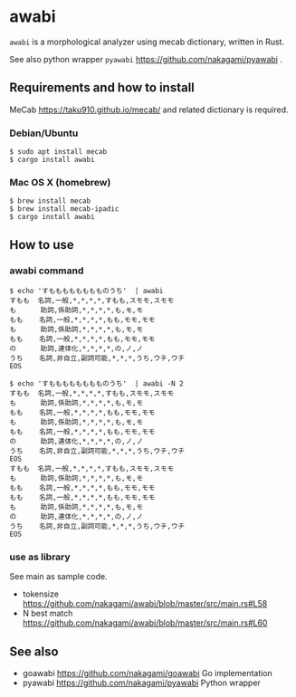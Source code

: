 # awabi

`awabi` is a morphological analyzer using mecab dictionary, written in Rust.

See also python wrapper `pyawabi` https://github.com/nakagami/pyawabi .

## Requirements and how to install

MeCab https://taku910.github.io/mecab/ and related dictionary is required.

### Debian/Ubuntu
```
$ sudo apt install mecab
$ cargo install awabi
```

### Mac OS X (homebrew)
```
$ brew install mecab
$ brew install mecab-ipadic
$ cargo install awabi
```

## How to use

### awabi command

```
$ echo 'すもももももももものうち'  | awabi
すもも  名詞,一般,*,*,*,*,すもも,スモモ,スモモ
も      助詞,係助詞,*,*,*,*,も,モ,モ
もも    名詞,一般,*,*,*,*,もも,モモ,モモ
も      助詞,係助詞,*,*,*,*,も,モ,モ
もも    名詞,一般,*,*,*,*,もも,モモ,モモ
の      助詞,連体化,*,*,*,*,の,ノ,ノ
うち    名詞,非自立,副詞可能,*,*,*,うち,ウチ,ウチ
EOS
```
```
$ echo 'すもももももももものうち'  | awabi -N 2
すもも  名詞,一般,*,*,*,*,すもも,スモモ,スモモ
も      助詞,係助詞,*,*,*,*,も,モ,モ
もも    名詞,一般,*,*,*,*,もも,モモ,モモ
も      助詞,係助詞,*,*,*,*,も,モ,モ
もも    名詞,一般,*,*,*,*,もも,モモ,モモ
の      助詞,連体化,*,*,*,*,の,ノ,ノ
うち    名詞,非自立,副詞可能,*,*,*,うち,ウチ,ウチ
EOS
すもも  名詞,一般,*,*,*,*,すもも,スモモ,スモモ
も      助詞,係助詞,*,*,*,*,も,モ,モ
もも    名詞,一般,*,*,*,*,もも,モモ,モモ
もも    名詞,一般,*,*,*,*,もも,モモ,モモ
も      助詞,係助詞,*,*,*,*,も,モ,モ
の      助詞,連体化,*,*,*,*,の,ノ,ノ
うち    名詞,非自立,副詞可能,*,*,*,うち,ウチ,ウチ
EOS
```

### use as library

See main as sample code.

- tokensize https://github.com/nakagami/awabi/blob/master/src/main.rs#L58
- N best match https://github.com/nakagami/awabi/blob/master/src/main.rs#L60

## See also

- goawabi https://github.com/nakagami/goawabi Go implementation
- pyawabi https://github.com/nakagami/pyawabi Python wrapper
